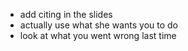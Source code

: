 - add citing in the slides 
- actually use what she wants you to do
- look at what you went wrong last time 